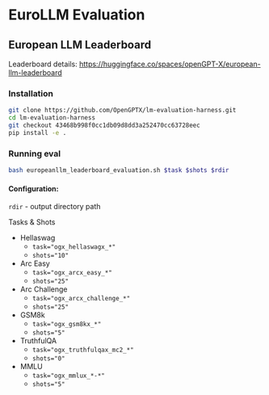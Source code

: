 # EuroLLM Evaluation


## European LLM Leaderboard

Leaderboard details: https://huggingface.co/spaces/openGPT-X/european-llm-leaderboard

### Installation
```bash
git clone https://github.com/OpenGPTX/lm-evaluation-harness.git
cd lm-evaluation-harness
git checkout 43468b998f0cc1db09d8dd3a252470cc63728eec
pip install -e .
```

### Running eval

```bash
bash europeanllm_leaderboard_evaluation.sh $task $shots $rdir
```

#### Configuration:

`rdir` - output directory path

Tasks & Shots
- Hellaswag
  - `task="ogx_hellaswagx_*"`
  - `shots="10"`
- Arc Easy
  - `task="ogx_arcx_easy_*"`
  - `shots="25"`
- Arc Challenge
  - `task="ogx_arcx_challenge_*"`
  - `shots="25"`
- GSM8k
  - `task="ogx_gsm8kx_*"`
  - `shots="5"`
- TruthfulQA
  - `task="ogx_truthfulqax_mc2_*"`
  - `shots="0"`
- MMLU
  - `task="ogx_mmlux_*-*"`
  - `shots="5"`

